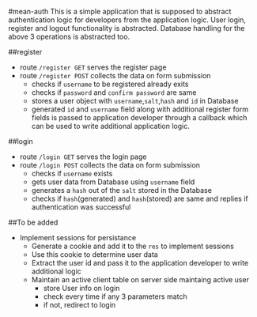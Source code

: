 #mean-auth
This is a simple application that is supposed to abstract authentication logic for developers from the application logic. User login, register and logout functionality is abstracted. Database handling for the above 3 operations is abstracted too.

##register
- route `/register GET` serves the register page
- route `/register POST` collects the data on form submission
  - checks if `username` to be registered already exits
  - checks if `password` and `confirm password` are same
  - stores a user object with `username`,`salt`,`hash` and `id` in Database
  - generated `id` and `username` field along with additional register form fields is passed to application developer through a callback which can be used to write additional application logic.

##login
- route `/login GET` serves the login page
- route `/login POST` collects the data on form submission
  - checks if `username` exists
  - gets user data from Database using `username` field
  - generates a `hash` out of the `salt` stored in the Database
  - checks if `hash`(generated) and `hash`(stored) are same and replies if authentication was successful

##To be added
- Implement sessions for persistance
  - Generate a cookie and add it to the `res` to implement sessions
  - Use this cookie to determine user data
  - Extract the user id and pass it to the application developer to write additional logic
  - Maintain an active client table on server side maintaing active user
    - store User info on login
    - check every time if any 3 parameters match
    - if not, redirect to login
